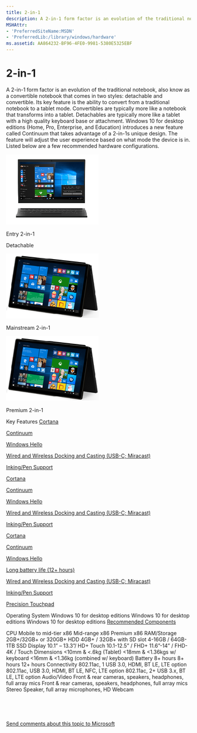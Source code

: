 ```yaml
---
title: 2-in-1
description: A 2-in-1 form factor is an evolution of the traditional notebook, also know as a convertible notebook that comes in two styles detachable and convertible. Its key feature is the ability to convert from a traditional notebook to a tablet mode.
MSHAttr:
- 'PreferredSiteName:MSDN'
- 'PreferredLib:/library/windows/hardware'
ms.assetid: AA864232-BF96-4FE0-9981-5380E5325EBF
---
```


# 2-in-1


A 2-in-1 form factor is an evolution of the traditional notebook, also know as a convertible notebook that comes in two styles: detachable and convertible. Its key feature is the ability to convert from a traditional notebook to a tablet mode. Convertibles are typically more like a notebook that transforms into a tablet. Detachables are typically more like a tablet with a high quality keyboard base or attachment. Windows 10 for desktop editions (Home, Pro, Enterprise, and Education) introduces a new feature called Continuum that takes advantage of a 2-in-1s unique design. The feature will adjust the user experience based on what mode the device is in. Listed below are a few recommended hardware configurations.

![2-in-1 detachable](../images/2in1-detach.png)

Entry 2-in-1

Detachable

![mainstream 2-in-1](../images/2in1.png)

Mainstream 2-in-1

![premium 2-in-1](../images/2in1.png)

Premium 2-in-1

Key Features
[Cortana](../device-experiences/cortana.md)

[Continuum](continuum.md)

[Windows Hello](../device-experiences/windows-hello.md)

[Wired and Wireless Docking and Casting (USB-C; Miracast)](../device-experiences/docking.md)

[Inking/Pen Support](../component-guidelines/pen-devices.md)

[Cortana](../device-experiences/cortana.md)

[Continuum](continuum.md)

[Windows Hello](../device-experiences/windows-hello.md)

[Wired and Wireless Docking and Casting (USB-C; Miracast)](../device-experiences/docking.md)

[Inking/Pen Support](../component-guidelines/pen-devices.md)

[Cortana](../device-experiences/cortana.md)

[Continuum](continuum.md)

[Windows Hello](../device-experiences/windows-hello.md)

[Long battery life (12+ hours)](../component-guidelines/battery.md)

[Wired and Wireless Docking and Casting (USB-C; Miracast)](../device-experiences/docking.md)

[Inking/Pen Support](../component-guidelines/pen-devices.md)

[Precision Touchpad](../component-guidelines/precision-touchpad-devices.md)

Operating System
Windows 10 for desktop editions
Windows 10 for desktop editions
Windows 10 for desktop editions
[Recommended Components](../component-guidelines/components.md)

CPU
Mobile to mid-tier x86
Mid-range x86
Premium x86
RAM/Storage
2GB+/32GB+ or 320GB+ HDD
4GB+ / 32GB+ with SD slot
4-16GB / 64GB- 1TB SSD
Display
10.1” – 13.3”/ HD+ Touch
10.1-12.5” / FHD+
11.6”-14” / FHD-4K / Touch
Dimensions
&lt;10mm & &lt;.6kg (Tablet)
&lt;18mm & &lt;1.36kgs w/ keyboard
&lt;16mm & &lt;1.36kg (combined w/ keyboard)
Battery
8+ hours
8+ hours
12+ hours
Connectivity
802.11ac, 1 USB 3.0, HDMI, BT LE, LTE option
802.11ac, USB 3.0, HDMI, BT LE, NFC, LTE option
802.11ac, 2+ USB 3.x, BT LE, LTE option
Audio/Video
Front & rear cameras, speakers, headphones, full array mics
Front & rear cameras, speakers, headphones, full array mics
Stereo Speaker, full array microphones, HD Webcam
 

 

 

[Send comments about this topic to Microsoft](mailto:wsddocfb@microsoft.com?subject=Documentation%20feedback%20%5Bp_WEG_Hardware\p_weg_hardware%5D:%202-in-1%20%20RELEASE:%20%2811/28/2016%29&body=%0A%0APRIVACY%20STATEMENT%0A%0AWe%20use%20your%20feedback%20to%20improve%20the%20documentation.%20We%20don't%20use%20your%20email%20address%20for%20any%20other%20purpose,%20and%20we'll%20remove%20your%20email%20address%20from%20our%20system%20after%20the%20issue%20that%20you're%20reporting%20is%20fixed.%20While%20we're%20working%20to%20fix%20this%20issue,%20we%20might%20send%20you%20an%20email%20message%20to%20ask%20for%20more%20info.%20Later,%20we%20might%20also%20send%20you%20an%20email%20message%20to%20let%20you%20know%20that%20we've%20addressed%20your%20feedback.%0A%0AFor%20more%20info%20about%20Microsoft's%20privacy%20policy,%20see%20http://privacy.microsoft.com/default.aspx. "Send comments about this topic to Microsoft")




